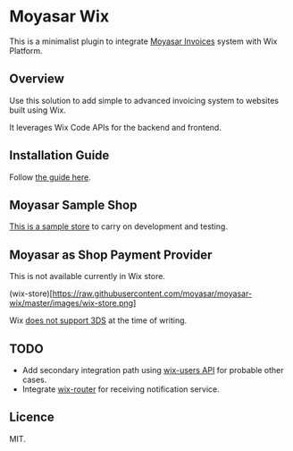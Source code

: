 # Moyasar Wix

This is a minimalist plugin to integrate [Moyasar Invoices](https://moyasar.com) system with Wix Platform.


## Overview

Use this solution to add simple to advanced invoicing system to websites built using Wix.

It leverages Wix Code APIs for the backend and frontend.

## Installation Guide

Follow [the guide here](https://github.com/moyasar/moyasar-wix/master/INTEGRATION.md).


## Moyasar Sample Shop

[This is a sample store](https://abarrak.wixsite.com/moyasar-dev-store/sample-invoice) to carry on development and testing.

## Moyasar as Shop Payment Provider

This is not available currently in Wix store.

(wix-store)[https://raw.githubusercontent.com/moyasar/moyasar-wix/master/images/wix-store.png]

Wix [does not support 3DS](https://support.wix.com/en/article/request-implementing-3d-secure-payments) at the time of writing.

## TODO

- Add secondary integration path using [wix-users API](https://www.wix.com/code/reference/wix-users.html) for probable other cases.
- Integrate [wix-router](https://www.wix.com/code/reference/wix-router.html) for receiving notification service.

## Licence
MIT.
